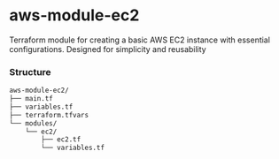 # aws-module-ec2
Terraform module for creating a basic AWS EC2 instance with essential configurations. Designed for simplicity and reusability

### Structure

```bash
aws-module-ec2/
├── main.tf
├── variables.tf
├── terraform.tfvars
└── modules/
    └── ec2/
        ├── ec2.tf          
        └── variables.tf
```
